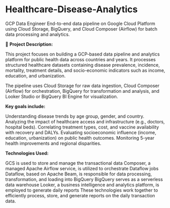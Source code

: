 # Healthcare-Disease-Analytics
GCP Data Engineer
End-to-end data pipeline on Google Cloud Platform using Cloud Storage, BigQuery, and Cloud Composer (Airflow) for batch data processing and analytics.

📝 **Project Description:**

This project focuses on building a GCP-based data pipeline and analytics platform for public health data across countries and years. It processes structured healthcare datasets containing disease prevalence, incidence, mortality, treatment details, and socio-economic indicators such as income, education, and urbanization.

The pipeline uses Cloud Storage for raw data ingestion, Cloud Composer (Airflow) for orchestration, BigQuery for transformation and analysis, and Looker Studio or BigQuery BI Engine for visualization.

**Key goals include:**

Understanding disease trends by age group, gender, and country.
Analyzing the impact of healthcare access and infrastructure (e.g., doctors, hospital beds).
Correlating treatment types, cost, and vaccine availability with recovery and DALYs.
Evaluating socioeconomic influence (income, education, urbanization) on public health outcomes.
Monitoring 5-year health improvements and regional disparities.

**Technologies Used:**

GCS is used to store and manage the transactional data
Composer, a managed Apache Airflow service, is utilized to orchestrate Dataflow jobs
Dataflow, based on Apache Beam, is responsible for data processing, transformation, and loading into BigQuery
BigQuery serves as a serverless data warehouse
Looker, a business intelligence and analytics platform, is employed to generate daily reports
These technologies work together to efficiently process, store, and generate reports on the daily transaction data.
